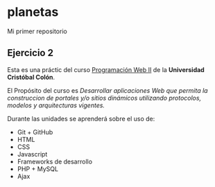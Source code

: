 # planetas
Mi primer repositorio
## Ejercicio 2

Esta es una práctic  del curso [Programación Web II](https://av-exactas.ucc.mx/course/view.php?id=165#section-0) de la  **Universidad Cristóbal Colón**.

El Propósito del curso  es *Desarrollar aplicaciones Web que permita la construccion de portales y/o sitios  dinámicos
utilizando protocolos, modelos y arquitecturas vigentes.*

Durante las unidades se aprenderá sobre el uso de:
* Git + GitHub
* HTML
* CSS
* Javascript
* Frameworks de desarrollo
* PHP + MySQL
* Ajax
